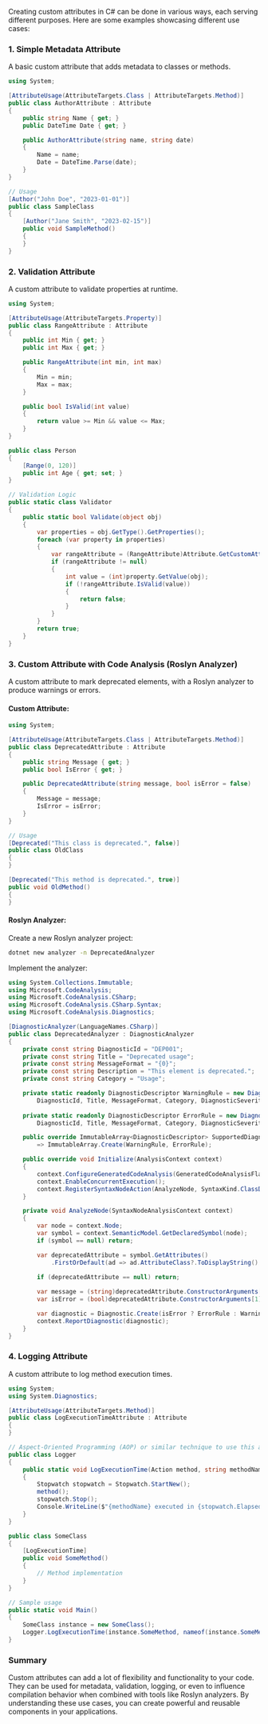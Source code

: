 Creating custom attributes in C# can be done in various ways, each serving different purposes. Here are some examples showcasing different use cases:

### 1. **Simple Metadata Attribute**

A basic custom attribute that adds metadata to classes or methods.

```csharp
using System;

[AttributeUsage(AttributeTargets.Class | AttributeTargets.Method)]
public class AuthorAttribute : Attribute
{
    public string Name { get; }
    public DateTime Date { get; }

    public AuthorAttribute(string name, string date)
    {
        Name = name;
        Date = DateTime.Parse(date);
    }
}

// Usage
[Author("John Doe", "2023-01-01")]
public class SampleClass
{
    [Author("Jane Smith", "2023-02-15")]
    public void SampleMethod()
    {
    }
}
```

### 2. **Validation Attribute**

A custom attribute to validate properties at runtime.

```csharp
using System;

[AttributeUsage(AttributeTargets.Property)]
public class RangeAttribute : Attribute
{
    public int Min { get; }
    public int Max { get; }

    public RangeAttribute(int min, int max)
    {
        Min = min;
        Max = max;
    }

    public bool IsValid(int value)
    {
        return value >= Min && value <= Max;
    }
}

public class Person
{
    [Range(0, 120)]
    public int Age { get; set; }
}

// Validation Logic
public static class Validator
{
    public static bool Validate(object obj)
    {
        var properties = obj.GetType().GetProperties();
        foreach (var property in properties)
        {
            var rangeAttribute = (RangeAttribute)Attribute.GetCustomAttribute(property, typeof(RangeAttribute));
            if (rangeAttribute != null)
            {
                int value = (int)property.GetValue(obj);
                if (!rangeAttribute.IsValid(value))
                {
                    return false;
                }
            }
        }
        return true;
    }
}
```

### 3. **Custom Attribute with Code Analysis (Roslyn Analyzer)**

A custom attribute to mark deprecated elements, with a Roslyn analyzer to produce warnings or errors.

#### Custom Attribute:

```csharp
using System;

[AttributeUsage(AttributeTargets.Class | AttributeTargets.Method)]
public class DeprecatedAttribute : Attribute
{
    public string Message { get; }
    public bool IsError { get; }

    public DeprecatedAttribute(string message, bool isError = false)
    {
        Message = message;
        IsError = isError;
    }
}

// Usage
[Deprecated("This class is deprecated.", false)]
public class OldClass
{
}

[Deprecated("This method is deprecated.", true)]
public void OldMethod()
{
}
```

#### Roslyn Analyzer:

Create a new Roslyn analyzer project:

```sh
dotnet new analyzer -n DeprecatedAnalyzer
```

Implement the analyzer:

```csharp
using System.Collections.Immutable;
using Microsoft.CodeAnalysis;
using Microsoft.CodeAnalysis.CSharp;
using Microsoft.CodeAnalysis.CSharp.Syntax;
using Microsoft.CodeAnalysis.Diagnostics;

[DiagnosticAnalyzer(LanguageNames.CSharp)]
public class DeprecatedAnalyzer : DiagnosticAnalyzer
{
    private const string DiagnosticId = "DEP001";
    private const string Title = "Deprecated usage";
    private const string MessageFormat = "{0}";
    private const string Description = "This element is deprecated.";
    private const string Category = "Usage";

    private static readonly DiagnosticDescriptor WarningRule = new DiagnosticDescriptor(
        DiagnosticId, Title, MessageFormat, Category, DiagnosticSeverity.Warning, isEnabledByDefault: true, description: Description);
    
    private static readonly DiagnosticDescriptor ErrorRule = new DiagnosticDescriptor(
        DiagnosticId, Title, MessageFormat, Category, DiagnosticSeverity.Error, isEnabledByDefault: true, description: Description);

    public override ImmutableArray<DiagnosticDescriptor> SupportedDiagnostics
        => ImmutableArray.Create(WarningRule, ErrorRule);

    public override void Initialize(AnalysisContext context)
    {
        context.ConfigureGeneratedCodeAnalysis(GeneratedCodeAnalysisFlags.None);
        context.EnableConcurrentExecution();
        context.RegisterSyntaxNodeAction(AnalyzeNode, SyntaxKind.ClassDeclaration, SyntaxKind.MethodDeclaration);
    }

    private void AnalyzeNode(SyntaxNodeAnalysisContext context)
    {
        var node = context.Node;
        var symbol = context.SemanticModel.GetDeclaredSymbol(node);
        if (symbol == null) return;

        var deprecatedAttribute = symbol.GetAttributes()
            .FirstOrDefault(ad => ad.AttributeClass?.ToDisplayString() == typeof(DeprecatedAttribute).FullName);
        
        if (deprecatedAttribute == null) return;

        var message = (string)deprecatedAttribute.ConstructorArguments[0].Value;
        var isError = (bool)deprecatedAttribute.ConstructorArguments[1].Value;

        var diagnostic = Diagnostic.Create(isError ? ErrorRule : WarningRule, node.GetLocation(), message);
        context.ReportDiagnostic(diagnostic);
    }
}
```

### 4. **Logging Attribute**

A custom attribute to log method execution times.

```csharp
using System;
using System.Diagnostics;

[AttributeUsage(AttributeTargets.Method)]
public class LogExecutionTimeAttribute : Attribute
{
}

// Aspect-Oriented Programming (AOP) or similar technique to use this attribute
public class Logger
{
    public static void LogExecutionTime(Action method, string methodName)
    {
        Stopwatch stopwatch = Stopwatch.StartNew();
        method();
        stopwatch.Stop();
        Console.WriteLine($"{methodName} executed in {stopwatch.ElapsedMilliseconds} ms");
    }
}

public class SomeClass
{
    [LogExecutionTime]
    public void SomeMethod()
    {
        // Method implementation
    }
}

// Sample usage
public static void Main()
{
    SomeClass instance = new SomeClass();
    Logger.LogExecutionTime(instance.SomeMethod, nameof(instance.SomeMethod));
}
```

### Summary

Custom attributes can add a lot of flexibility and functionality to your code. They can be used for metadata, validation, logging, or even to influence compilation behavior when combined with tools like Roslyn analyzers. By understanding these use cases, you can create powerful and reusable components in your applications.
